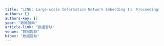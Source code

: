 ```yaml
---
title: "LINE: Large-scale Information Network Embedding In: Proceedings of the 24th International Conference on World Wide Web, 1067–1077"
authors: []
authors-key: []
year: "数据暂缺"
article-link: "数据暂缺"
venue: "数据暂缺"
bibex: "数据暂缺"
---
```

